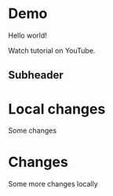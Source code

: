 # Demo

Hello world!



Watch tutorial on YouTube.

## Subheader

# Local changes

Some changes


# Changes

Some more changes locally